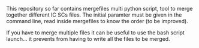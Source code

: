 This repository so far contains mergefiles multi python script, tool to merge together different IC SCs files. The initial paramter must be given in the command line, read inside mergefiles to know the order (to be improved).

If you have to merge multiple files it can be useful to use the bash script launch... it prevents from having to write all the files to be merged.  
